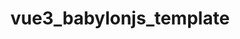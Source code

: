 <!--
 * @FilePath: \vue3_babylonjs_template\README.md
 * @Author: abc-0886kAX-code
 * @Date: 2023-11-16 15:34:41
 * @LastEditors: abc-0886kAX-code
 * @LastEditTime: 2024-04-12 11:14:26
 * @Description: 
-->
<h1 align="center">vue3_babylonjs_template</h1>
